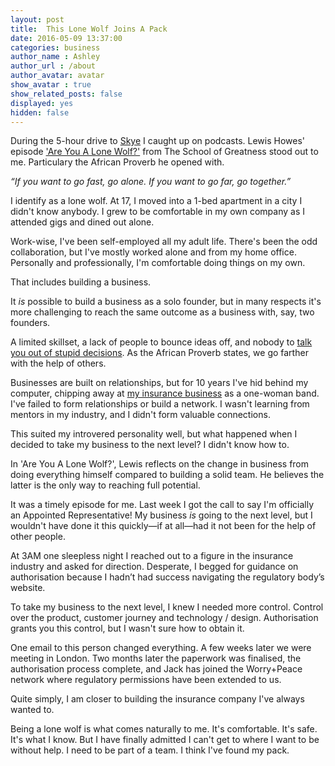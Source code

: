 ```yaml
---
layout: post
title:  This Lone Wolf Joins A Pack
date: 2016-05-09 13:37:00
categories: business
author_name : Ashley
author_url : /about
author_avatar: avatar
show_avatar : true
show_related_posts: false
displayed: yes
hidden: false
---
```

During the 5-hour drive to <a href="https://www.instagram.com/p/BFGONzHrXZY/?taken-by=ashleybaxter">Skye</a> I caught up on podcasts. Lewis Howes' episode <a href="http://lewishowes.com/podcast/lone-wolf/">'Are You A Lone Wolf?'</a> from The School of Greatness stood out to me. Particulary the African Proverb he opened with.

_“If you want to go fast, go alone. If you want to go far, go together.”_ 

I identify as a lone wolf. At 17, I moved into a 1-bed apartment in a city I didn't know anybody. I grew to be comfortable in my own company as I attended gigs and dined out alone.

Work-wise, I've been self-employed all my adult life. There's been the odd collaboration, but I've mostly worked alone and from my home office. Personally and professionally, I'm comfortable doing things on my own.

That includes building a business.

It _is_ possible to build a business as a solo founder, but in many respects it's more challenging to reach the same outcome as a business with, say, two founders.

A limited skillset, a lack of people to bounce ideas off, and nobody to <a href="http://www.paulgraham.com/startupmistakes.html">talk you out of stupid decisions</a>. As the African Proverb states, we go farther with the help of others.

Businesses are built on relationships, but for 10 years I've hid behind my computer, chipping away at <a href="http://insurancebyjack.co.uk">my insurance business</a> as a one-woman band. I've failed to form relationships or build a network. I wasn't learning from mentors in my industry, and I didn't form valuable connections.

This suited my introvered personality well, but what happened when I decided to take my business to the next level? I didn't know how to.

In 'Are You A Lone Wolf?', Lewis reflects on the change in business from doing everything himself compared to building a solid team. He believes the latter is the only way to reaching full potential.

It was a timely episode for me. Last week I got the call to say I'm officially an Appointed Representative! My business _is_ going to the next level, but I wouldn't have done it this quickly—if at all—had it not been for the help of other people.

At 3AM one sleepless night I reached out to a figure in the insurance industry and asked for direction. Desperate, I begged for guidance on authorisation because I hadn’t had success navigating the regulatory body’s website.

To take my business to the next level, I knew I needed more control. Control over the product, customer journey and technology / design. Authorisation grants you this control, but I wasn't sure how to obtain it.

One email to this person changed everything. A few weeks later we were meeting in London. Two months later the paperwork was finalised, the authorisation process complete, and Jack has joined the Worry+Peace network where regulatory permissions have been extended to us.

Quite simply, I am closer to building the insurance company I've always wanted to.

Being a lone wolf is what comes naturally to me. It's comfortable. It's safe. It's what I know. But I have finally admitted I can't get to where I want to be without help. I need to be part of a team. I think I've found my pack.
